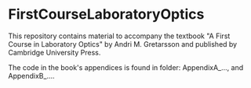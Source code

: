 # FirstCourseLaboratoryOptics

This repository contains material to accompany the textbook "A First Course in Laboratory Optics" by Andri M. Gretarsson and published by Cambridge University Press. 

The code in the book's appendices is found in folder: AppendixA\_..., and AppendixB\_....
